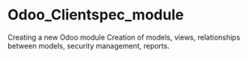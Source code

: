# Odoo_Clientspec_module
Creating a new Odoo module
Creation of models, views, relationships between models, security management, reports.
